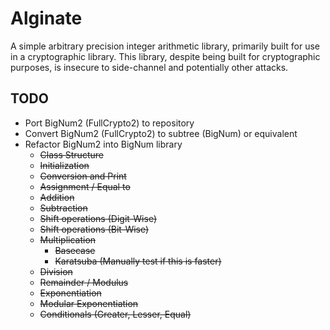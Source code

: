 # Alginate

A simple arbitrary precision integer arithmetic library, primarily built for use in a cryptographic library. This library, despite being built for cryptographic purposes, is insecure to side-channel and potentially other attacks.

## TODO

- Port BigNum2 (FullCrypto2) to repository
- Convert BigNum2 (FullCrypto2) to subtree (BigNum) or equivalent
- Refactor BigNum2 into BigNum library
  - ~~Class Structure~~
  - ~~Initialization~~
  - ~~Conversion and Print~~
  - ~~Assignment / Equal to~~
  - ~~Addition~~
  - ~~Subtraction~~
  - ~~Shift operations (Digit-Wise)~~
  - ~~Shift operations (Bit-Wise)~~
  - ~~Multiplication~~
    - ~~Basecase~~
    - ~~Karatsuba  (Manually test if this is faster)~~
  - ~~Division~~
  - ~~Remainder / Modulus~~
  - ~~Exponentiation~~
  - ~~Modular Exponentiation~~
  - ~~Conditionals (Greater, Lesser, Equal)~~
